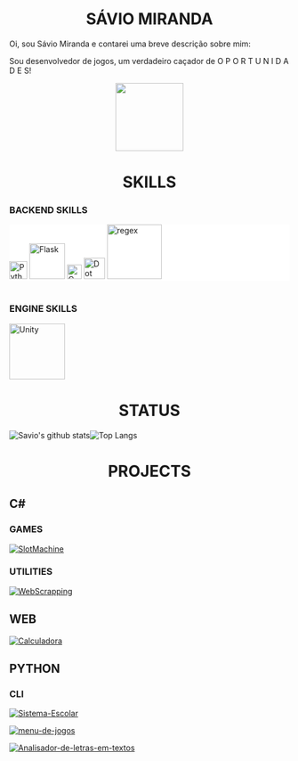<div align="center">

# SÁVIO MIRANDA 

</div>
Oi, sou Sávio Miranda e contarei uma breve descrição sobre mim:

Sou desenvolvedor de jogos, um verdadeiro caçador de O P O R T U N I D A D E S!

<div align="center">

<img src="https://external-preview.redd.it/uafMLScOUutOCmzRcIu2h4lgTa6o2tiHAjgP_p8aUuI.gif?format=mp4&s=9706b2c3cac21a723dda178b8aa34c519b14d3a4" width="122px"/>

</div>

<div align="center">

# SKILLS

</div>

### BACKEND SKILLS

<div style="background-color: white;">
	<img alt="Python" width="32px" src="https://www.vectorlogo.zone/logos/python/python-vertical.svg"/>
	<img alt="Flask" width="64px" src="https://www.vectorlogo.zone/logos/pocoo_flask/pocoo_flask-ar21.svg"/>
	<img alt="C-Sharp" width="26px" src="https://seeklogo.com/images/C/c-sharp-c-logo-02F17714BA-seeklogo.com.png"/>
	<img alt="Dot Net" width="38px" src="https://www.vectorlogo.zone/logos/dotnet/dotnet-vertical.svg"/>
	<img alt="regex" width="98px" src="https://www.vectorlogo.zone/logos/regexplanet/regexplanet-ar21.svg"/>
</div>
<br>

### ENGINE SKILLS

<img alt="Unity" width="100px" src="https://www.vectorlogo.zone/logos/unity3d/unity3d-ar21.svg"/>

<br>

<div align="center">

# STATUS

</div>

![Savio's github stats](https://github-readme-stats.vercel.app/api?username=Savio-Miranda&bg_color=30,e96443,904e95&text_color=fff&count_private=true&show_icons=true&line_height=40&icon_color=fff&title_color=fff&hide_border=true)![Top Langs](https://github-readme-stats.vercel.app/api/top-langs/?username=Savio-Miranda&bg_color=30,e96443,904e95&text_color=fff&count_private=false&icon_color=fff&title_color=fff&hide_border=true)

<div align="center">

# PROJECTS

</div>

## C#

 ### GAMES

[![SlotMachine](https://github-readme-stats.vercel.app/api/pin/?username=Savio-Miranda&repo=SlotMachine&bg_color=30,e96443,904e95&text_color=fff&count_private=true&show_icons=true&line_height=40&icon_color=fff&title_color=fff&hide_border=true)](https://github.com/Savio-Miranda/SlotMachine)

### UTILITIES

[![WebScrapping](https://github-readme-stats.vercel.app/api/pin/?username=Savio-Miranda&repo=web-scraping-G1-ParaTextColor&bg_color=30,e96443,904e95&text_color=fff&count_private=true&show_icons=true&line_height=40&icon_color=fff&title_color=fff&hide_border=true)](https://github.com/Savio-Miranda/web-scraping-G1-Para)

## WEB

[![Calculadora](https://github-readme-stats.vercel.app/api/pin/?username=Savio-Miranda&repo=Calculadora&bg_color=30,e96443,904e95&text_color=fff&count_private=true&show_icons=true&line_height=40&icon_color=fff&title_color=fff&hide_border=true)](https://github.com/Savio-Miranda/Calculadora)

## PYTHON

 ### CLI
 
[![Sistema-Escolar](https://github-readme-stats.vercel.app/api/pin/?username=Savio-Miranda&repo=Sistema-Escolar&bg_color=30,e96443,904e95&text_color=fff&count_private=true&show_icons=true&line_height=40&icon_color=fff&title_color=fff&hide_border=true)](https://github.com/Savio-Miranda/Sistema-Escolar)

[![menu-de-jogos](https://github-readme-stats.vercel.app/api/pin/?username=Savio-Miranda&repo=menu-de-jogos&bg_color=30,e96443,904e95&text_color=fff&count_private=true&show_icons=true&line_height=40&icon_color=fff&title_color=fff&hide_border=true)](https://github.com/Savio-Miranda/menu-de-jogos)

[![Analisador-de-letras-em-textos](https://github-readme-stats.vercel.app/api/pin/?username=Savio-Miranda&repo=Analisador-de-letras-em-texto&bg_color=30,e96443,904e95&text_color=fff&count_private=true&show_icons=true&line_height=40&icon_color=fff&title_color=fff&hide_border=true)](https://github.com/Savio-Miranda/Analisador-de-letras-em-texto)

<!--stackedit_data:
eyJoaXN0b3J5IjpbNDc0MzY5NzQ3LDE1NjU0NjY1NzcsOTExND
M3NTM5LDEzMjY0OTI1MjYsNDY3NTAzMDg4LC03ODAwMTY0OTcs
NTc4MDY1MzA0LDU2NTMxMzM3OSwtMTk3MTkxNzU5MywyMDQ5Nz
g1NzQ4LDE5OTA0NzczODAsLTEwNDcyOTcxNjksMTUwMzg2NzI5
NSw1MzUzOTQwNCwtNTgzNzYyMzIxLDEzNTEzODUyNTEsODM1OT
cwMDMwLDk4NjAxMDg1OCwtMTI5NTY5MzE4MiwtODA2MDMzMTc4
XX0=
-->
